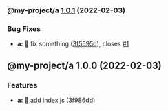 ### @my-project/a [1.0.1](https://github.com/suinplayground/semantic-release-monorepo/compare/@my-project/a@1.0.0...@my-project/a@1.0.1) (2022-02-03)


### Bug Fixes

* **a:** 🐛 fix something ([3f5595d](https://github.com/suinplayground/semantic-release-monorepo/commit/3f5595d6003bd9175d900ac48aeb24784bb458c0)), closes [#1](https://github.com/suinplayground/semantic-release-monorepo/issues/1)

## @my-project/a 1.0.0 (2022-02-03)


### Features

* **a:** 🎸 add index.js ([3f986dd](https://github.com/suinplayground/semantic-release-monorepo/commit/3f986dd362c41f36b498a797a981ab46d645d77c))
